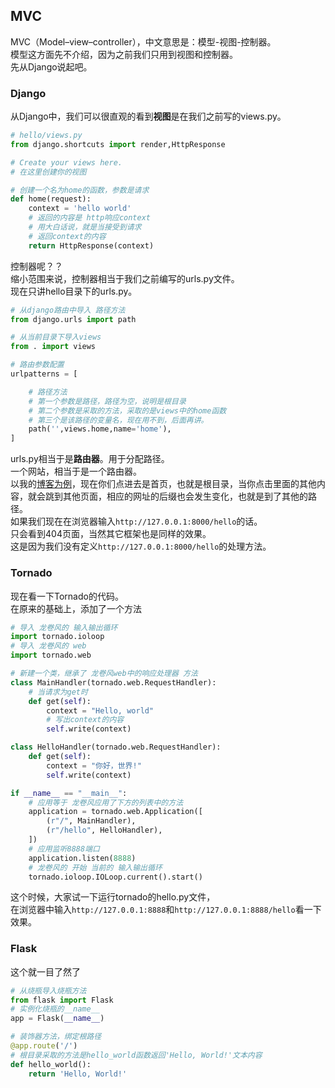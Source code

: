 ## MVC
MVC（Model–view–controller），中文意思是：模型-视图-控制器。  
模型这方面先不介绍，因为之前我们只用到视图和控制器。  
先从Django说起吧。  
### Django  
从Django中，我们可以很直观的看到**视图**是在我们之前写的views.py。
```python
# hello/views.py
from django.shortcuts import render,HttpResponse

# Create your views here.
# 在这里创建你的视图

# 创建一个名为home的函数，参数是请求
def home(request):
    context = 'hello world'
    # 返回的内容是 http响应context
    # 用大白话说，就是当接受到请求
    # 返回context的内容
    return HttpResponse(context)
```
控制器呢？？  
缩小范围来说，控制器相当于我们之前编写的urls.py文件。  
现在只讲hello目录下的urls.py。  
```python
# 从django路由中导入 路径方法
from django.urls import path

# 从当前目录下导入views
from . import views

# 路由参数配置
urlpatterns = [

    # 路径方法
    # 第一个参数是路径，路径为空，说明是根目录
    # 第二个参数是采取的方法，采取的是views中的home函数
    # 第三个是该路径的变量名，现在用不到，后面再讲。
    path('',views.home,name='home'),
]
```
urls.py相当于是**路由器**。用于分配路径。    
一个网站，相当于是一个路由器。  
以我的[博客为例](porksuimai.com)，现在你们点进去是首页，也就是根目录，当你点击里面的其他内容，就会跳到其他页面，相应的网址的后缀也会发生变化，也就是到了其他的路径。  
如果我们现在在浏览器输入`http://127.0.0.1:8000/hello`的话。  
只会看到404页面，当然其它框架也是同样的效果。  
这是因为我们没有定义`http://127.0.0.1:8000/hello`的处理方法。  
### Tornado
现在看一下Tornado的代码。  
在原来的基础上，添加了一个方法
```python
# 导入 龙卷风的 输入输出循环
import tornado.ioloop
# 导入 龙卷风的 web
import tornado.web

# 新建一个类，继承了 龙卷风web中的响应处理器 方法
class MainHandler(tornado.web.RequestHandler):
    # 当请求为get时
    def get(self):
        context = "Hello, world"
        # 写出context的内容
        self.write(context)

class HelloHandler(tornado.web.RequestHandler):
    def get(self):
        context = "你好，世界!"
        self.write(context)

if __name__ == "__main__":
    # 应用等于 龙卷风应用了下方的列表中的方法
    application = tornado.web.Application([
        (r"/", MainHandler),
        (r"/hello", HelloHandler),
    ])
    # 应用监听8888端口
    application.listen(8888)
    # 龙卷风的 开始 当前的 输入输出循环
    tornado.ioloop.IOLoop.current().start()
```
这个时候，大家试一下运行tornado的hello.py文件，  
在浏览器中输入`http://127.0.0.1:8888`和`http://127.0.0.1:8888/hello`看一下效果。  
### Flask
这个就一目了然了
```python
# 从烧瓶导入烧瓶方法
from flask import Flask
# 实例化烧瓶的__name__
app = Flask(__name__)

# 装饰器方法，绑定根路径
@app.route('/')
# 根目录采取的方法是hello_world函数返回'Hello, World!'文本内容
def hello_world():
    return 'Hello, World!'
```
